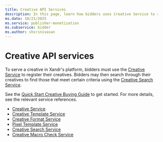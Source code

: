 ```yaml
---
title: Creative API Services
description: In this page, learn how bidders uses Creative Service to register, and Creative Search Service to search creatives.  
ms.date: 10/21/2025
ms.service: publisher-monetization
ms.subservice: bidder
ms.author: shsrinivasan
---
```


# Creative API services

To serve a creative in Xandr's platform, bidders must use the [Creative Service](creative-service.md) to register their creatives. Bidders may then search through their creatives to find those that meet certain criteria using the [Creative Search Service](creative-search-service.md).

See the [Quick Start Creative Buying Guide](quick-start-creative-buying-guide.md) to get started. For more details, see the relevant service references.

- [Creative Service](creative-service.md)
- [Creative Template Service](creative-template-service.md)
- [Creative Format Service](creative-format-service.md)
- [Pixel Template Service](pixel-template-service.md)
- [Creative Search Service](creative-search-service.md)
- [Creative Macro Check Service](creative-macro-check-service.md)
